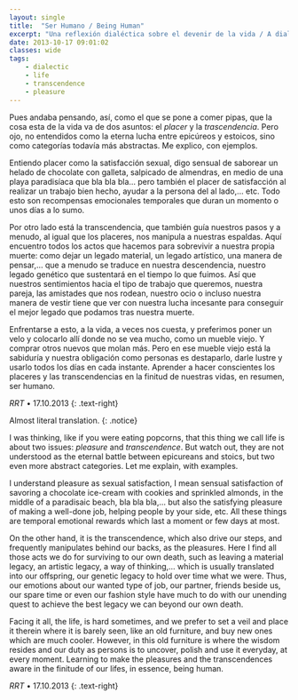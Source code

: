 ```yaml
---
layout: single
title:  "Ser Humano / Being Human"
excerpt: "Una reflexión dialéctica sobre el devenir de la vida / A dialectic reflexion about the course of life"
date: 2013-10-17 09:01:02
classes: wide
tags: 
    - dialectic
    - life
    - transcendence
    - pleasure
---
```


Pues andaba pensando, así, como el que se pone a comer pipas, que la cosa esta de la vida va de dos asuntos: el *placer* y la *trascendencia*. Pero ojo, no entendidos como la eterna lucha entre epicúreos y estoicos, sino como categorías todavía más abstractas. Me explico, con ejemplos.

Entiendo placer como la satisfacción sexual, digo sensual de saborear un helado de chocolate con galleta, salpicado de almendras, en medio de una playa paradisíaca que bla bla bla… pero también el placer de satisfacción al realizar un trabajo bien hecho, ayudar a la persona del al lado,… etc. Todo esto son recompensas emocionales temporales que duran un momento o unos días a lo sumo.

Por otro lado está la transcendencia, que también guía nuestros pasos y a menudo, al igual que los placeres, nos manipula a nuestras espaldas. Aquí encuentro todos los actos que hacemos para sobrevivir a nuestra propia muerte: como dejar un legado material, un legado artístico, una manera de pensar,… que a menudo se traduce en nuestra descendencia, nuestro legado genético que sustentará en el tiempo lo que fuimos. Así que nuestros sentimientos hacia el tipo de trabajo que queremos, nuestra pareja, las amistades que nos rodean, nuestro ocio o incluso nuestra manera de vestir tiene que ver con nuestra lucha incesante para conseguir el mejor legado que podamos tras nuestra muerte.

Enfrentarse a esto, a la vida, a veces nos cuesta, y preferimos poner un velo y colocarlo allí donde no se vea mucho, como un mueble viejo. Y comprar otros nuevos que molan más. Pero en ese mueble viejo está la sabiduría y nuestra obligación como personas es destaparlo, darle lustre y usarlo todos los días en cada instante. Aprender a hacer conscientes los placeres y las transcendencias en la finitud de nuestras vidas, en resumen, ser humano.


*RRT* • 17.10.2013
{: .text-right}

Almost literal translation.
{: .notice}

I was thinking, like if you were eating popcorns, that this thing we call life is about two issues: *pleasure* and *transcendence*. But watch out, they are not understood as the eternal battle between epicureans and stoics, but two even more abstract categories. Let me explain, with examples.

I understand pleasure as sexual satisfaction, I mean sensual satisfaction of savoring a chocolate ice-cream with cookies and sprinkled almonds, in the middle of a paradisaic beach, bla bla bla,... but also the satisfying pleasure of making a well-done job, helping people by your side, etc. All these things are temporal emotional rewards which last a moment or few days at most.

On the other hand, it is the transcendence, which also drive our steps, and frequently manipulates behind our backs, as the pleasures. Here I find all those acts we do for surviving to our own death, such as leaving a material legacy, an artistic legacy, a way of thinking,... which is usually translated into our offspring, our genetic legacy to hold over time what we were. Thus, our emotions about our wanted type of job, our partner, friends beside us, our spare time or even our fashion style have much to do with our unending quest to achieve the best legacy we can beyond our own death.

Facing it all, the life, is hard sometimes, and we prefer to set a veil and place it therein where it is barely seen, like an old furniture, and buy new ones which are much cooler. However, in this old furniture is where the wisdom resides and our duty as persons is to uncover, polish and use it everyday, at every moment. Learning to make the pleasures and the transcendences aware in the finitude of our lifes, in essence, being human.

*RRT* • 17.10.2013
{: .text-right}